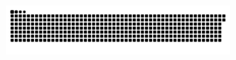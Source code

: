 <picture>
  <source media="(prefers-color-scheme: dark)" srcset="https://raw.githubusercontent.com/MarineHakobyan/MarineHakobyan/88ea1d57d956e5e45dacccf92d3ab4f489dee19d/github-contribution-grid-snake-dark.svg" />
  <source media="(prefers-color-scheme: light)" srcset="https://raw.githubusercontent.com/MarineHakobyan/MarineHakobyan/88ea1d57d956e5e45dacccf92d3ab4f489dee19d/github-contribution-grid-snake.svg" />
  <img alt="github-snake" src="https://raw.githubusercontent.com/MarineHakobyan/MarineHakobyan/88ea1d57d956e5e45dacccf92d3ab4f489dee19d/github-contribution-grid-snake-dark.svg" />
</picture>
